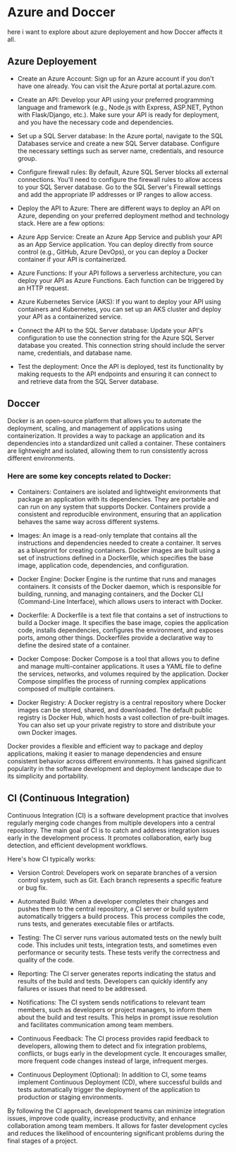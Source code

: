 # Azure and Doccer
here i want to explore about azure deployement and how Doccer affects it all.

## Azure Deployement
- Create an Azure Account: Sign up for an Azure account if you don't have one already. You can visit the Azure portal at portal.azure.com.

- Create an API: Develop your API using your preferred programming language and framework (e.g., Node.js with Express, ASP.NET, Python with Flask/Django, etc.). Make sure your API is ready for deployment, and you have the necessary code and dependencies.

- Set up a SQL Server database: In the Azure portal, navigate to the SQL Databases service and create a new SQL Server database. Configure the necessary settings such as server name, credentials, and resource group.

- Configure firewall rules: By default, Azure SQL Server blocks all external connections. You'll need to configure the firewall rules to allow access to your SQL Server database. Go to the SQL Server's Firewall settings and add the appropriate IP addresses or IP ranges to allow access.

- Deploy the API to Azure: There are different ways to deploy an API on Azure, depending on your preferred deployment method and technology stack. Here are a few options:

- Azure App Service: Create an Azure App Service and publish your API as an App Service application. You can deploy directly from source control (e.g., GitHub, Azure DevOps), or you can deploy a Docker container if your API is containerized.

- Azure Functions: If your API follows a serverless architecture, you can deploy your API as Azure Functions. Each function can be triggered by an HTTP request.

- Azure Kubernetes Service (AKS): If you want to deploy your API using containers and Kubernetes, you can set up an AKS cluster and deploy your API as a containerized service.

- Connect the API to the SQL Server database: Update your API's configuration to use the connection string for the Azure SQL Server database you created. This connection string should include the server name, credentials, and database name.

- Test the deployment: Once the API is deployed, test its functionality by making requests to the API endpoints and ensuring it can connect to and retrieve data from the SQL Server database.

## Doccer 
Docker is an open-source platform that allows you to automate the deployment, scaling, and management of applications using containerization. It provides a way to package an application and its dependencies into a standardized unit called a container. These containers are lightweight and isolated, allowing them to run consistently across different environments.

### Here are some key concepts related to Docker:

- Containers: Containers are isolated and lightweight environments that package an application with its dependencies. They are portable and can run on any system that supports Docker. Containers provide a consistent and reproducible environment, ensuring that an application behaves the same way across different systems.

- Images: An image is a read-only template that contains all the instructions and dependencies needed to create a container. It serves as a blueprint for creating containers. Docker images are built using a set of instructions defined in a Dockerfile, which specifies the base image, application code, dependencies, and configuration.

- Docker Engine: Docker Engine is the runtime that runs and manages containers. It consists of the Docker daemon, which is responsible for building, running, and managing containers, and the Docker CLI (Command-Line Interface), which allows users to interact with Docker.

- Dockerfile: A Dockerfile is a text file that contains a set of instructions to build a Docker image. It specifies the base image, copies the application code, installs dependencies, configures the environment, and exposes ports, among other things. Dockerfiles provide a declarative way to define the desired state of a container.

- Docker Compose: Docker Compose is a tool that allows you to define and manage multi-container applications. It uses a YAML file to define the services, networks, and volumes required by the application. Docker Compose simplifies the process of running complex applications composed of multiple containers.

- Docker Registry: A Docker registry is a central repository where Docker images can be stored, shared, and downloaded. The default public registry is Docker Hub, which hosts a vast collection of pre-built images. You can also set up your private registry to store and distribute your own Docker images.

Docker provides a flexible and efficient way to package and deploy applications, making it easier to manage dependencies and ensure consistent behavior across different environments. It has gained significant popularity in the software development and deployment landscape due to its simplicity and portability.

## CI (Continuous Integration)
Continuous Integration (CI) is a software development practice that involves regularly merging code changes from multiple developers into a central repository. The main goal of CI is to catch and address integration issues early in the development process. It promotes collaboration, early bug detection, and efficient development workflows.

Here's how CI typically works:

- Version Control: Developers work on separate branches of a version control system, such as Git. Each branch represents a specific feature or bug fix.

- Automated Build: When a developer completes their changes and pushes them to the central repository, a CI server or build system automatically triggers a build process. This process compiles the code, runs tests, and generates executable files or artifacts.

- Testing: The CI server runs various automated tests on the newly built code. This includes unit tests, integration tests, and sometimes even performance or security tests. These tests verify the correctness and quality of the code.

- Reporting: The CI server generates reports indicating the status and results of the build and tests. Developers can quickly identify any failures or issues that need to be addressed.

- Notifications: The CI system sends notifications to relevant team members, such as developers or project managers, to inform them about the build and test results. This helps in prompt issue resolution and facilitates communication among team members.

- Continuous Feedback: The CI process provides rapid feedback to developers, allowing them to detect and fix integration problems, conflicts, or bugs early in the development cycle. It encourages smaller, more frequent code changes instead of large, infrequent merges.

- Continuous Deployment (Optional): In addition to CI, some teams implement Continuous Deployment (CD), where successful builds and tests automatically trigger the deployment of the application to production or staging environments.

By following the CI approach, development teams can minimize integration issues, improve code quality, increase productivity, and enhance collaboration among team members. It allows for faster development cycles and reduces the likelihood of encountering significant problems during the final stages of a project.
